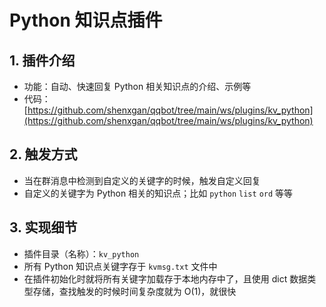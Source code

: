 # Python 知识点插件

## 1. 插件介绍
- 功能：自动、快速回复 Python 相关知识点的介绍、示例等
- 代码：[https://github.com/shenxgan/qqbot/tree/main/ws/plugins/kv_python](https://github.com/shenxgan/qqbot/tree/main/ws/plugins/kv_python)

## 2. 触发方式
- 当在群消息中检测到自定义的关键字的时候，触发自定义回复
- 自定义的关键字为 Python 相关的知识点；比如 `python` `list` `ord` 等等

## 3. 实现细节
- 插件目录（名称）：`kv_python`
- 所有 Python 知识点关键字存于 `kvmsg.txt` 文件中
- 在插件初始化时就将所有关键字加载存于本地内存中了，且使用 dict 数据类型存储，查找触发的时候时间复杂度就为 O(1)，就很快
